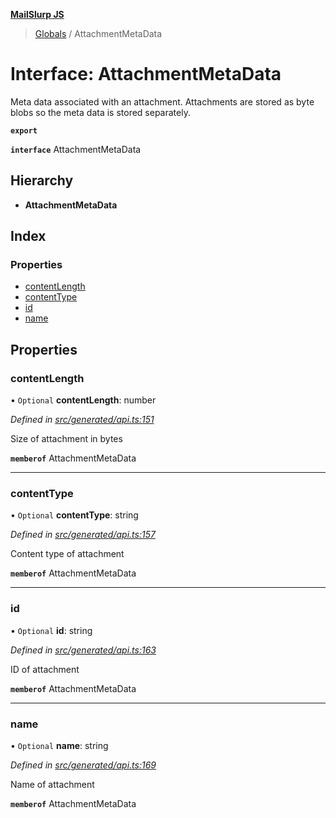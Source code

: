 **[MailSlurp JS](../README.md)**

> [Globals](../README.md) / AttachmentMetaData

# Interface: AttachmentMetaData

Meta data associated with an attachment. Attachments are stored as byte blobs so the meta data is stored separately.

**`export`** 

**`interface`** AttachmentMetaData

## Hierarchy

* **AttachmentMetaData**

## Index

### Properties

* [contentLength](attachmentmetadata.md#contentlength)
* [contentType](attachmentmetadata.md#contenttype)
* [id](attachmentmetadata.md#id)
* [name](attachmentmetadata.md#name)

## Properties

### contentLength

• `Optional` **contentLength**: number

*Defined in [src/generated/api.ts:151](https://github.com/mailslurp/mailslurp-client/blob/c6aef6d/src/generated/api.ts#L151)*

Size of attachment in bytes

**`memberof`** AttachmentMetaData

___

### contentType

• `Optional` **contentType**: string

*Defined in [src/generated/api.ts:157](https://github.com/mailslurp/mailslurp-client/blob/c6aef6d/src/generated/api.ts#L157)*

Content type of attachment

**`memberof`** AttachmentMetaData

___

### id

• `Optional` **id**: string

*Defined in [src/generated/api.ts:163](https://github.com/mailslurp/mailslurp-client/blob/c6aef6d/src/generated/api.ts#L163)*

ID of attachment

**`memberof`** AttachmentMetaData

___

### name

• `Optional` **name**: string

*Defined in [src/generated/api.ts:169](https://github.com/mailslurp/mailslurp-client/blob/c6aef6d/src/generated/api.ts#L169)*

Name of attachment

**`memberof`** AttachmentMetaData
